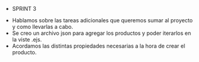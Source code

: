 * SPRINT 3 

- Hablamos sobre las  tareas adicionales que queremos sumar al proyecto y como llevarlas a cabo. 
- Se creo un archivo json para agregar los productos y poder iterarlos en la viste .ejs. 
- Acordamos las distintas  propiedades necesarias a la hora de crear el producto.